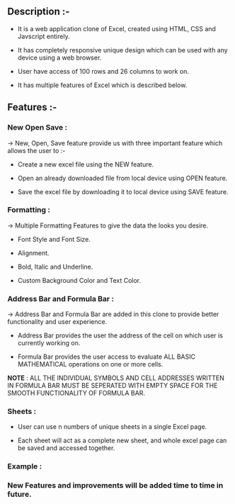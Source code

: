 <!-- # The Excel Clone -->



## Description :-
- It is a web application clone of Excel, created using HTML, CSS and Javscript entirely.

- It has completely responsive unique design which can be used with any device using a web browser.

- User have access of 100 rows and 26 columns to work on.

- It has multiple features of Excel which is described below.

## Features :-

### New Open Save :

→ New, Open, Save feature provide us with three important feature which allows the user to :-
  
- Create a new excel file using the NEW feature.

- Open an already downloaded file from local device using OPEN feature.

- Save the excel file by downloading it to local device using SAVE feature.

### Formatting :
 
→ Multiple Formatting Features to give the data the looks you desire.

- Font Style and Font Size.

- Alignment.

- Bold, Italic and Underline.

- Custom Background Color and Text Color.

### Address Bar and Formula Bar :

→ Address Bar and Formula Bar are added in this clone to provide better functionality and user experience.

- Address Bar provides the user the address of the cell on which user is currently working on.

- Formula Bar provides the user access to evaluate ALL BASIC MATHEMATICAL operations on one or more cells.

**NOTE** : ALL THE INDIVIDUAL SYMBOLS AND CELL ADDRESSES WRITTEN IN FORMULA BAR MUST BE SEPERATED WITH EMPTY SPACE FOR THE SMOOTH FUNCTIONALITY OF FORMULA BAR.



### Sheets :
- User can use n numbers of unique sheets in a single Excel page.

- Each sheet will act as a complete new sheet, and whole excel page can be saved and accessed together.


### Example :


### New Features and improvements will be added time to time in future.
